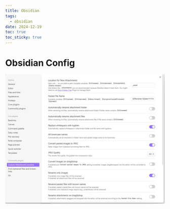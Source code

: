 ```yaml
---
title: Obsidian
tags:
  - obsidian
date: 2024-12-19
toc: true
toc_sticky: true
---
```


# Obsidian Config




![](../_asset/2024-12-19-obsidian-config-20241219170915.jpg)

